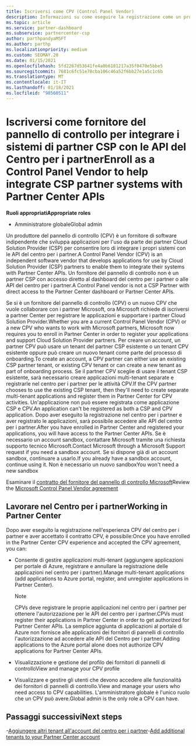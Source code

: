 ```yaml
---
title: Iscriversi come CPV (Control Panel Vendor)
description: Informazioni su come eseguire la registrazione come un produttore del pannello di controllo (CPV) nel centro per i partner per integrare meglio i sistemi partner CSP con le API del centro per i partner.
ms.topic: article
ms.service: partner-dashboard
ms.subservice: partnercenter-csp
author: parthpandyaMSFT
ms.author: parthp
ms.localizationpriority: medium
ms.custom: SEOMAY.20
ms.date: 01/15/2021
ms.openlocfilehash: 5fd2267d53641fe4a0b6181217a35f0470e5bbe5
ms.sourcegitcommit: 7681c6fc51e78cba106c46a52f6bb27e1a5c1c6b
ms.translationtype: MT
ms.contentlocale: it-IT
ms.lasthandoff: 01/18/2021
ms.locfileid: "98560511"
---
```

# <a name="enroll-as-a-control-panel-vendor-to-help-integrate-csp-partner-systems-with-partner-center-apis"></a><span data-ttu-id="708d9-103">Iscriversi come fornitore del pannello di controllo per integrare i sistemi di partner CSP con le API del Centro per i partner</span><span class="sxs-lookup"><span data-stu-id="708d9-103">Enroll as a Control Panel Vendor to help integrate CSP partner systems with Partner Center APIs</span></span>


<span data-ttu-id="708d9-104">**Ruoli appropriati**</span><span class="sxs-lookup"><span data-stu-id="708d9-104">**Appropriate roles**</span></span>

- <span data-ttu-id="708d9-105">Amministratore globale</span><span class="sxs-lookup"><span data-stu-id="708d9-105">Global admin</span></span>

<span data-ttu-id="708d9-106">Un produttore del pannello di controllo (CPV) è un fornitore di software indipendente che sviluppa applicazioni per l'uso da parte dei partner Cloud Solution Provider (CSP) per consentire loro di integrare i propri sistemi con le API del centro per i partner.</span><span class="sxs-lookup"><span data-stu-id="708d9-106">A Control Panel Vendor (CPV) is an independent software vendor that develops applications for use by Cloud Solution Provider (CSP) partners to enable them to integrate their systems with Partner Center APIs.</span></span> <span data-ttu-id="708d9-107">Un fornitore del pannello di controllo non è un partner CSP con accesso diretto al dashboard del centro per i partner o alle API del centro per i partner.</span><span class="sxs-lookup"><span data-stu-id="708d9-107">A Control Panel vendor is not a CSP Partner with direct access to the Partner Center dashboard or Partner Center APIs.</span></span>

<span data-ttu-id="708d9-108">Se si è un fornitore del pannello di controllo (CPV) o un nuovo CPV che vuole collaborare con i partner Microsoft, ora Microsoft richiede di iscriversi a partner Center per registrare le applicazioni e supportare i partner Cloud Solution Provider.</span><span class="sxs-lookup"><span data-stu-id="708d9-108">Whether you are a current Control Panel Vendor (CPV) or a new CPV who wants to work with Microsoft partners, Microsoft now requires you to enroll in Partner Center in order to register your applications and support Cloud Solution Provider partners.</span></span> <span data-ttu-id="708d9-109">Per creare un account, un partner CPV può usare un tenant del partner CSP esistente o un tenant CPV esistente oppure può creare un nuovo tenant come parte del processo di onboarding.</span><span class="sxs-lookup"><span data-stu-id="708d9-109">To create an account, a CPV partner can either use an existing CSP partner tenant, or existing CPV tenant or can create a new tenant as part of onboarding process.</span></span> <span data-ttu-id="708d9-110">Se il partner CPV sceglie di usare il tenant CSP esistente, sarà necessario creare applicazioni multi-tenant separate e registrarle nel centro per i partner per le attività CPV.</span><span class="sxs-lookup"><span data-stu-id="708d9-110">If the CPV partner chooses to use the existing CSP tenant, then they'll need to create separate multi-tenant applications and register them in Partner Center for CPV activities.</span></span> <span data-ttu-id="708d9-111">Un'applicazione non può essere registrata come applicazione CSP e CPV.</span><span class="sxs-lookup"><span data-stu-id="708d9-111">An application can't be registered as both a CSP and CPV application.</span></span> <span data-ttu-id="708d9-112">Dopo aver eseguito la registrazione nel centro per i partner e aver registrato le applicazioni, sarà possibile accedere alle API del centro per i partner.</span><span class="sxs-lookup"><span data-stu-id="708d9-112">After you have enrolled in Partner Center and registered your applications, you will have access to the Partner Center APIs.</span></span>  <span data-ttu-id="708d9-113">Se è necessario un account sandbox, contattare Microsoft tramite una richiesta supporto tecnico Microsoft.</span><span class="sxs-lookup"><span data-stu-id="708d9-113">Contact Microsoft through a Microsoft Support request if you need a sandbox account.</span></span> <span data-ttu-id="708d9-114">Se si dispone già di un account sandbox, continuare a usarlo.</span><span class="sxs-lookup"><span data-stu-id="708d9-114">If you already have a sandbox account, continue using it.</span></span> <span data-ttu-id="708d9-115">Non è necessario un nuovo sandbox</span><span class="sxs-lookup"><span data-stu-id="708d9-115">You won't need a new sandbox</span></span>

<span data-ttu-id="708d9-116">Esaminare il [contratto del fornitore del pannello di controllo Microsoft](https://go.microsoft.com/fwlink/?linkid=2055198)</span><span class="sxs-lookup"><span data-stu-id="708d9-116">Review the [Microsoft Control Panel Vendor agreement](https://go.microsoft.com/fwlink/?linkid=2055198)</span></span>


## <a name="working-in-partner-center"></a><span data-ttu-id="708d9-117">Lavorare nel Centro per i partner</span><span class="sxs-lookup"><span data-stu-id="708d9-117">Working in Partner Center</span></span>

<span data-ttu-id="708d9-118">Dopo aver eseguito la registrazione nell'esperienza CPV del centro per i partner e aver accettato il contratto CPV, è possibile:</span><span class="sxs-lookup"><span data-stu-id="708d9-118">Once you have enrolled in the Partner Center CPV experience and accepted the CPV agreement, you can:</span></span>

- <span data-ttu-id="708d9-119">Consente di gestire applicazioni multi-tenant (aggiungere applicazioni per portale di Azure, registrare e annullare la registrazione delle applicazioni nel centro per i partner).</span><span class="sxs-lookup"><span data-stu-id="708d9-119">Manage multi-tenant applications (add applications to Azure portal, register, and unregister applications in Partner Center).</span></span>

    >[!Note] 
    ><span data-ttu-id="708d9-120">CPVs deve registrare le proprie applicazioni nel centro per i partner per ottenere l'autorizzazione per le API del centro per i partner.</span><span class="sxs-lookup"><span data-stu-id="708d9-120">CPVs must register their applications in Partner Center in order to get authorized for Partner Center APIs.</span></span> <span data-ttu-id="708d9-121">La semplice aggiunta di applicazioni al portale di Azure non fornisce alle applicazioni dei fornitori di pannelli di controllo l'autorizzazione ad accedere alle API del Centro per i partner.</span><span class="sxs-lookup"><span data-stu-id="708d9-121">Adding applications to the Azure portal alone does not authorize CPV applications for Partner Center APIs.</span></span> 

- <span data-ttu-id="708d9-122">Visualizzazione e gestione del profilo dei fornitori di pannelli di controllo</span><span class="sxs-lookup"><span data-stu-id="708d9-122">View and manage your CPV profile</span></span> 

- <span data-ttu-id="708d9-123">Visualizzare e gestire gli utenti che devono accedere alle funzionalità dei fornitori di pannelli di controllo.</span><span class="sxs-lookup"><span data-stu-id="708d9-123">View and manage your users who need access to CPV capabilities.</span></span> <span data-ttu-id="708d9-124">L'amministratore globale è l'unico ruolo che un CPV può avere.</span><span class="sxs-lookup"><span data-stu-id="708d9-124">Global admin is the only role a CPV can have.</span></span>

## <a name="next-steps"></a><span data-ttu-id="708d9-125">Passaggi successivi</span><span class="sxs-lookup"><span data-stu-id="708d9-125">Next steps</span></span>

<span data-ttu-id="708d9-126">-[Aggiungere altri tenant all'account del centro per i partner](multi-tenant-account.md)</span><span class="sxs-lookup"><span data-stu-id="708d9-126">-[Add additional tenants to your Partner Center account](multi-tenant-account.md)</span></span>